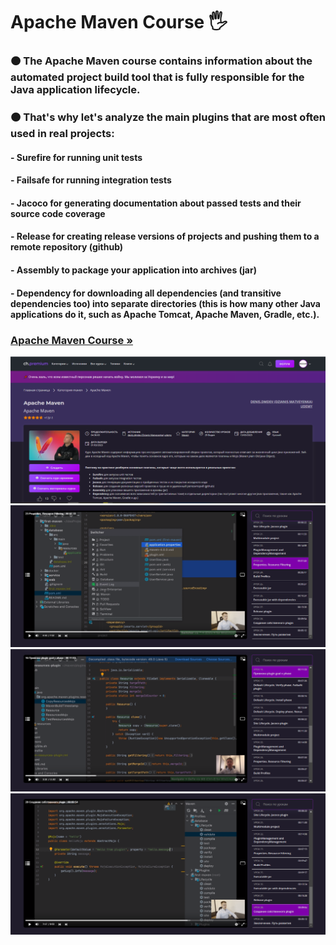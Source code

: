 <h1 align>Apache Maven Course 🖐</h1>
<h3>🟠 The Apache Maven course contains information about the automated project build tool that is fully responsible for the Java application lifecycle.</h3>
<h3>🟠 That's why let's analyze the main plugins that are most often used in real projects:</h3>
<h4>- Surefire for running unit tests</h4>
<h4>- Failsafe for running integration tests</h4>
<h4>- Jacoco for generating documentation about passed tests and their source code coverage</h4>
<h4>- Release for creating release versions of projects and pushing them to a remote repository (github)</h4>
<h4>- Assembly to package your application into archives (jar)</h4>
<h4>- Dependency for downloading all dependencies (and transitive dependencies too) into separate directories (this is how many other Java applications do it, such as Apache Tomcat, Apache Maven, Gradle, etc.).</h4>
<h3><a href="https://coursehunter.net/course/apache-maven?lesson=1"><strong>Apache Maven Course »</strong></a></h3>
<img src="README images/0.png" alt="Logo">
<img src="README images/1.png" alt="Logo">
<img src="README images/2.png" alt="Logo">
<img src="README images/3.png" alt="Logo">

